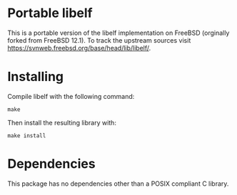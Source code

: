 Portable libelf
===============

This is a portable version of the libelf implementation on FreeBSD (orginally
forked from FreeBSD 12.1). To track the upstream sources visit
https://svnweb.freebsd.org/base/head/lib/libelf/.

# Installing

Compile libelf with the following command:

    make

Then install the resulting library with:

    make install

# Dependencies

This package has no dependencies other than a POSIX compliant C library.

